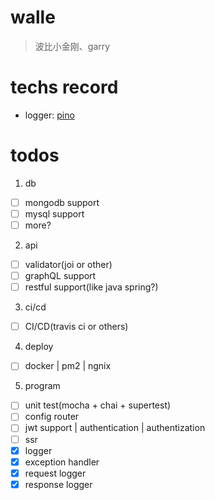 # walle

> 波比小金刚、garry

# techs record

* logger: [pino](http://getpino.io/#/docs/web?id=koa)

# todos

1. db

- [ ] mongodb support
- [ ] mysql support
- [ ] more?

2. api

- [ ] validator(joi or other)
- [ ] graphQL support
- [ ] restful support(like java spring?)

3. ci/cd

- [ ] CI/CD(travis ci or others)

4. deploy

- [ ] docker | pm2 | ngnix

5. program

- [ ] unit test(mocha + chai + supertest)
- [ ] config router 
- [ ] jwt support | authentication | authentization
- [ ] ssr
- [x] logger
- [x] exception handler
- [x] request logger
- [x] response logger
